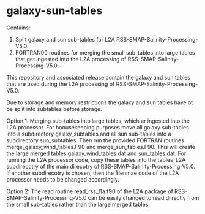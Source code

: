 # galaxy-sun-tables
Contains:
1. Split galaxy and sun sub-tables for L2A RSS-SMAP-Salinity-Processing-V5.0.
2. FORTRAN90 routines for merging the small sub-tables into large tables that get ingested into the L2A processing of RSS-SMAP-Salinity-Processing-V5.0.

This repository and associated release contain the galaxy and sun tables that are used during the L2A processing of RSS-SMAP-Salinity-Processing-V5.0.

Due to storage and memory restrictions the galaxy and sun tables have ot be split into subtables before storage.

Option 1: Merging sub-tables into large tables, which ar ingested into the L2A processor.
For hoousekeeping purposes move all galaxy sub-tables into a subdirectory galaxy_subtables and all sun sub-tables into a subdirectory sun_subtables.
Then run the provided FORTRAN routines merge_galaxy_wind_tables.F90 and merge_sun_tables.F90. This will create the 
large merged tables galaxy_wind_tables.dat and sun_tables.dat. 
For running the L2A processor code, copy these tables into the tables_L2A subdirecotry of the main direcotry of RSS-SMAP-Salinity-Processing-V5.0.
If another subdirecotry is chosen, then the filenmae code of the L2A processor needs to be changed accordingly.

Option 2: The read routine read_rss_l1a.f90 of the L2A package of RSS-SMAP-Salinity-Processing-V5.0 can be easily changed to read diirectly from the small 
sub-tables rather than the large merged tables.
